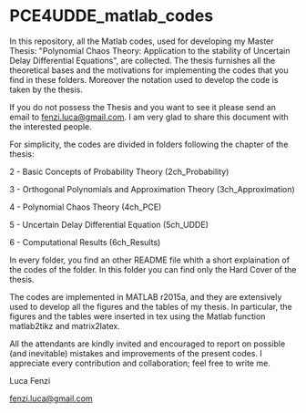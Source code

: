 # PCE4UDDE_matlab_codes

In this repository, all the Matlab codes, used for developing my Master Thesis: "Polynomial Chaos Theory: Application to the stability of Uncertain Delay Differential Equations", are collected. 
The thesis furnishes all the theoretical bases and the motivations for implementing the codes that you find in these folders. Moreover the notation used to develop the code is taken by the thesis.

If you do not possess the Thesis and you want to see it please send an email to fenzi.luca@gmail.com. I am very glad to share this document with the interested people. 

For simplicity, the codes are divided in folders following the chapter of the thesis:

2 - Basic Concepts of Probability Theory              (2ch_Probability)

3 - Orthogonal Polynomials and Approximation Theory   (3ch_Approximation)

4 - Polynomial Chaos Theory                           (4ch_PCE)

5 - Uncertain Delay Differential Equation             (5ch_UDDE)

6 - Computational Results                             (6ch_Results)

In every folder, you find an other README file whith a short explaination of the codes of the folder. 
In this folder you can find only the Hard Cover of the thesis.

The codes are implemented in MATLAB r2015a, and they are extensively used to develop all the figures and the tables of my thesis. In particular, the figures and the tables were inserted in tex using the Matlab function matlab2tikz and matrix2latex.

All the attendants are kindly invited and encouraged to report on possible (and inevitable) mistakes and improvements of the present codes. I appreciate every contribution and collaboration; feel free to write me.

Luca Fenzi

fenzi.luca@gmail.com
